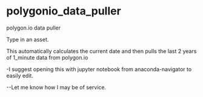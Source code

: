 # polygonio_data_puller
polygon.io data puller

Type in an asset.

This automatically calculates the current date and then pulls the last 2 years of 1_minute data from polygon.io


-I suggest opening this with jupyter notebook from anaconda-navigator to easily edit.

--Let me know how I may be of service.

